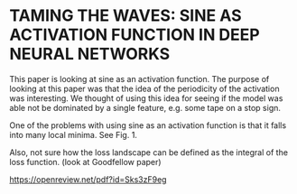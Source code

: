 # TAMING THE WAVES: SINE AS ACTIVATION FUNCTION IN DEEP NEURAL NETWORKS

This paper is looking at sine as an activation function. The purpose of looking at this paper was that the idea of the periodicity
of the activation was interesting. We thought of using this idea for seeing if the model was able not be dominated by a single feature, e.g. some tape on a stop sign.

One of the problems with using sine as an activation function is that it falls into many local minima. See Fig. 1. 

Also, not sure how the loss landscape can be defined as the integral of the loss function. (look at Goodfellow paper)

https://openreview.net/pdf?id=Sks3zF9eg
